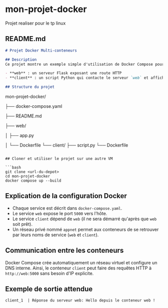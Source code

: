 # mon-projet-docker
Projet realiser pour le tp linux


## README.md
```markdown
# Projet Docker Multi-conteneurs

## Description
Ce projet montre un exemple simple d'utilisation de Docker Compose pour faire communiquer deux conteneurs Docker :

- **web** : un serveur Flask exposant une route HTTP
- **client** : un script Python qui contacte le serveur `web` et affiche la réponse

## Structure du projet
```
mon-projet-docker/

├── docker-compose.yaml

├── README.md

├── web/

│   ├── app.py

│   └── Dockerfile
└── client/
    ├── script.py
    └── Dockerfile
```

## Cloner et utiliser le projet sur une autre VM

```bash
git clone <url-du-depot>
cd mon-projet-docker
docker compose up --build
```

## Explication de la configuration Docker
- Chaque service est décrit dans `docker-compose.yaml`.
- Le service `web` expose le port `5000` vers l'hôte.
- Le service `client` dépend de `web` (il ne sera démarré qu'après que `web` soit prêt).
- Un réseau privé nommé `appnet` permet aux conteneurs de se retrouver par leurs noms de service (`web` et `client`).

## Communication entre les conteneurs

Docker Compose crée automatiquement un réseau virtuel et configure un DNS interne. Ainsi, le conteneur `client` peut faire des requêtes HTTP à `http://web:5000` sans besoin d'IP explicite.

## Exemple de sortie attendue
```
client_1  | Réponse du serveur web: Hello depuis le conteneur web !
```
